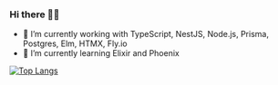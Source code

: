 ### Hi there ✌🏼

- 🔭 I’m currently working with TypeScript, NestJS, Node.js, Prisma, Postgres, Elm, HTMX, Fly.io
- 🌱 I’m currently learning Elixir and Phoenix

[![Top Langs](https://github-readme-stats.vercel.app/api/top-langs/?username=johnmcguin&hide=css&layout=compact&exclude_repo=exercism-challenges)](https://github.com/anuraghazra/github-readme-stats)
